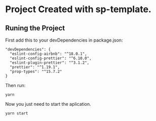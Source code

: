 # Project Created with sp-template.


## Runing the Project

First add this to your devDependencies in package.json:

```
"devDependencies": {
  "eslint-config-airbnb": "^18.0.1",
  "eslint-config-prettier": "^6.10.0",
  "eslint-plugin-prettier": "^3.1.2",
  "prettier": "^1.19.1",
  "prop-types": "^15.7.2"
}
```


Then run:

  ```
  yarn
  ```

Now you just need to start the aplication.

```
yarn start
```
